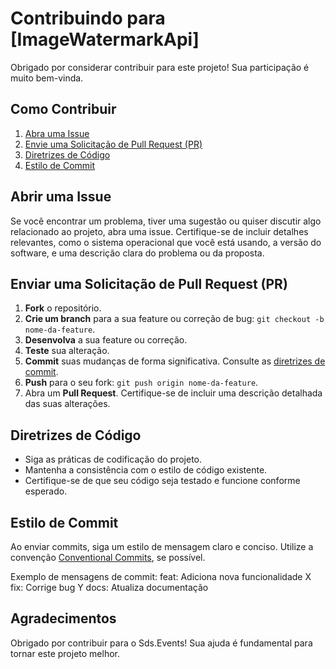 # Contribuindo para [ImageWatermarkApi]

Obrigado por considerar contribuir para este projeto! Sua participação é muito bem-vinda.

## Como Contribuir

1. [Abra uma Issue](#abrir-uma-issue)
2. [Envie uma Solicitação de Pull Request (PR)](#enviar-uma-solicitação-de-pull-request-pr)
3. [Diretrizes de Código](#diretrizes-de-código)
4. [Estilo de Commit](#estilo-de-commit)

## Abrir uma Issue

Se você encontrar um problema, tiver uma sugestão ou quiser discutir algo relacionado ao projeto, abra uma issue. Certifique-se de incluir detalhes relevantes, como o sistema operacional que você está usando, a versão do software, e uma descrição clara do problema ou da proposta.

## Enviar uma Solicitação de Pull Request (PR)

1. **Fork** o repositório.
2. **Crie um branch** para a sua feature ou correção de bug: `git checkout -b nome-da-feature`.
3. **Desenvolva** a sua feature ou correção.
4. **Teste** sua alteração.
5. **Commit** suas mudanças de forma significativa. Consulte as [diretrizes de commit](#estilo-de-commit).
6. **Push** para o seu fork: `git push origin nome-da-feature`.
7. Abra um **Pull Request**. Certifique-se de incluir uma descrição detalhada das suas alterações.

## Diretrizes de Código

- Siga as práticas de codificação do projeto.
- Mantenha a consistência com o estilo de código existente.
- Certifique-se de que seu código seja testado e funcione conforme esperado.

## Estilo de Commit

Ao enviar commits, siga um estilo de mensagem claro e conciso. Utilize a convenção [Conventional Commits](https://www.conventionalcommits.org/), se possível.

Exemplo de mensagens de commit:
feat: Adiciona nova funcionalidade X
fix: Corrige bug Y
docs: Atualiza documentação

## Agradecimentos

Obrigado por contribuir para o Sds.Events! Sua ajuda é fundamental para tornar este projeto melhor.

